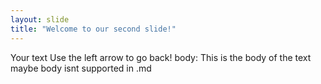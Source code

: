 ```yaml
---
layout: slide
title: "Welcome to our second slide!"
---
```

Your text
Use the left arrow to go back!
body: This is the body of the text maybe body isnt supported in .md
